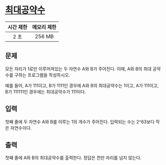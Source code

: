 # [최대공약수](https://www.acmicpc.net/problem/1850)

| 시간 제한 | 메모리 제한 |
| :-------: | :---------: |
| 2 초      | 256 MB      |

## 문제

모든 자리가 1로만 이루어져있는 두 자연수 A와 B가 주어진다. 이때, A와 B의 최대 공약수를 구하는 프로그램을 작성하시오.

예를 들어, A가 111이고, B가 1111인 경우에 A와 B의 최대공약수는 1이고, A가 111이고, B가 111111인 경우에는 최대공약수가 111이다.


## 입력

첫째 줄에 두 자연수 A와 B를 이루는 1의 개수가 주어진다. 입력되는 수는 2^63보다 작은 자연수이다.


## 출력

첫째 줄에 A와 B의 최대공약수를 출력한다. 정답은 천만 자리를 넘지 않는다.

